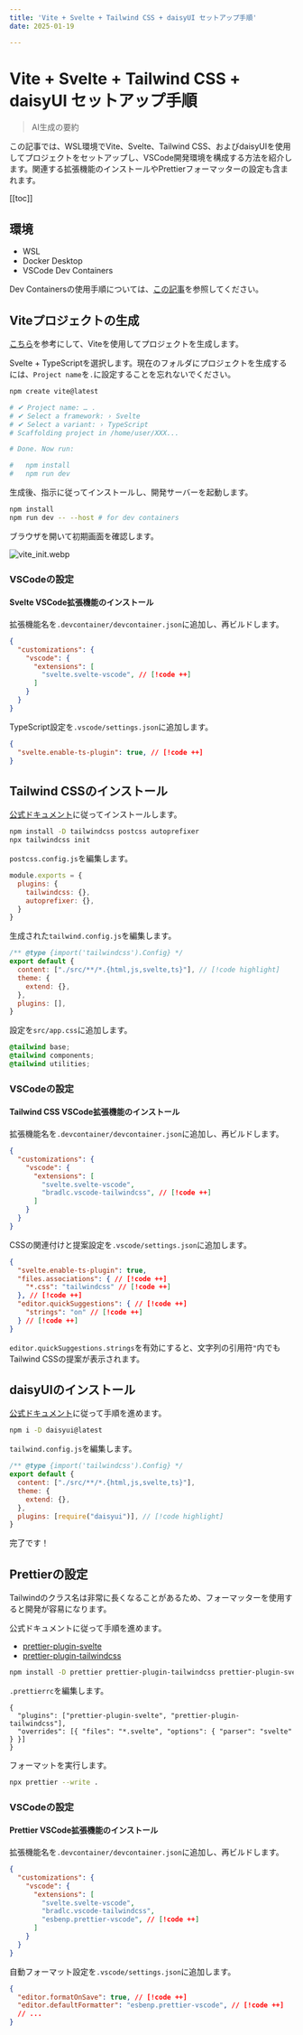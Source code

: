 ```yaml
---
title: 'Vite + Svelte + Tailwind CSS + daisyUI セットアップ手順'
date: 2025-01-19

---
```


# Vite + Svelte + Tailwind CSS + daisyUI セットアップ手順

> AI生成の要約

<!-- excerpt -->

この記事では、WSL環境でVite、Svelte、Tailwind CSS、およびdaisyUIを使用してプロジェクトをセットアップし、VSCode開発環境を構成する方法を紹介します。関連する拡張機能のインストールやPrettierフォーマッターの設定も含まれます。

<!-- excerpt -->

[[toc]]

## 環境

- WSL
- Docker Desktop
- VSCode Dev Containers

Dev Containersの使用手順については、[この記事](https://note.miksin.art/notes/vitepress/01_installation.html)を参照してください。

## Viteプロジェクトの生成

[こちら](https://vite.dev/guide/#scaffolding-your-first-vite-project)を参考にして、Viteを使用してプロジェクトを生成します。

Svelte + TypeScriptを選択します。現在のフォルダにプロジェクトを生成するには、`Project name`を`.`に設定することを忘れないでください。

```bash
npm create vite@latest

# ✔ Project name: … .
# ✔ Select a framework: › Svelte
# ✔ Select a variant: › TypeScript
# Scaffolding project in /home/user/XXX...

# Done. Now run:

#   npm install
#   npm run dev
```

生成後、指示に従ってインストールし、開発サーバーを起動します。

```bash
npm install
npm run dev -- --host # for dev containers
```

ブラウザを開いて初期画面を確認します。

![vite_init.webp](https://cdn.miksin.art/miksinote/img/notes/svelte/vite_tailwind_daisyui/vite_init.webp)

### VSCodeの設定

#### Svelte VSCode拡張機能のインストール

拡張機能名を`.devcontainer/devcontainer.json`に追加し、再ビルドします。

```json
{
  "customizations": {
    "vscode": {
      "extensions": [
        "svelte.svelte-vscode", // [!code ++]
      ]
    }
  }
}
```

TypeScript設定を`.vscode/settings.json`に追加します。

```json
{
  "svelte.enable-ts-plugin": true, // [!code ++]
}
```

## Tailwind CSSのインストール

[公式ドキュメント](https://tailwindcss.com/docs/installation)に従ってインストールします。

```bash
npm install -D tailwindcss postcss autoprefixer
npx tailwindcss init
```

`postcss.config.js`を編集します。

```js
module.exports = {
  plugins: {
    tailwindcss: {},
    autoprefixer: {},
  }
}
```

生成された`tailwind.config.js`を編集します。

```js
/** @type {import('tailwindcss').Config} */
export default {
  content: ["./src/**/*.{html,js,svelte,ts}"], // [!code highlight]
  theme: {
    extend: {},
  },
  plugins: [],
}
```

設定を`src/app.css`に追加します。

```css
@tailwind base;
@tailwind components;
@tailwind utilities;
```

### VSCodeの設定

#### Tailwind CSS VSCode拡張機能のインストール

拡張機能名を`.devcontainer/devcontainer.json`に追加し、再ビルドします。

```json
{
  "customizations": {
    "vscode": {
      "extensions": [
        "svelte.svelte-vscode",
        "bradlc.vscode-tailwindcss", // [!code ++]
      ]
    }
  }
}
```

CSSの関連付けと提案設定を`.vscode/settings.json`に追加します。

```json
{
  "svelte.enable-ts-plugin": true,
  "files.associations": { // [!code ++]
    "*.css": "tailwindcss" // [!code ++]
  }, // [!code ++]
  "editor.quickSuggestions": { // [!code ++]
    "strings": "on" // [!code ++]
  } // [!code ++]
}
```

`editor.quickSuggestions.strings`を有効にすると、文字列の引用符`"`内でもTailwind CSSの提案が表示されます。

## daisyUIのインストール

[公式ドキュメント](https://daisyui.com/docs/install/)に従って手順を進めます。

```bash
npm i -D daisyui@latest
```

`tailwind.config.js`を編集します。

```js
/** @type {import('tailwindcss').Config} */
export default {
  content: ["./src/**/*.{html,js,svelte,ts}"],
  theme: {
    extend: {},
  },
  plugins: [require("daisyui")], // [!code highlight]
}
```

完了です！

## Prettierの設定

Tailwindのクラス名は非常に長くなることがあるため、フォーマッターを使用すると開発が容易になります。

公式ドキュメントに従って手順を進めます。

- [prettier-plugin-svelte](https://github.com/sveltejs/prettier-plugin-svelte)
- [prettier-plugin-tailwindcss](https://github.com/tailwindlabs/prettier-plugin-tailwindcss)

```bash
npm install -D prettier prettier-plugin-tailwindcss prettier-plugin-svelte
```

`.prettierrc`を編集します。

```
{
  "plugins": ["prettier-plugin-svelte", "prettier-plugin-tailwindcss"],
  "overrides": [{ "files": "*.svelte", "options": { "parser": "svelte" } }]
}
```

フォーマットを実行します。

```bash
npx prettier --write .
```

### VSCodeの設定

#### Prettier VSCode拡張機能のインストール

拡張機能名を`.devcontainer/devcontainer.json`に追加し、再ビルドします。

```json
{
  "customizations": {
    "vscode": {
      "extensions": [
        "svelte.svelte-vscode",
        "bradlc.vscode-tailwindcss",
        "esbenp.prettier-vscode", // [!code ++]
      ]
    }
  }
}
```

自動フォーマット設定を`.vscode/settings.json`に追加します。

```json
{
  "editor.formatOnSave": true, // [!code ++]
  "editor.defaultFormatter": "esbenp.prettier-vscode", // [!code ++]
  // ...
}
```
